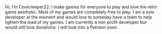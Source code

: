 Hi, I’m Coolcreeper22. I make games for everyone to play and love the retro game aesthetic. Most of my games are completely free to play. I am a solo developer at the moment and would love to someday have a team to help lighten the load of my games. I am currently a non profit developer but would still love donations. I will look into a Patreon soon.
